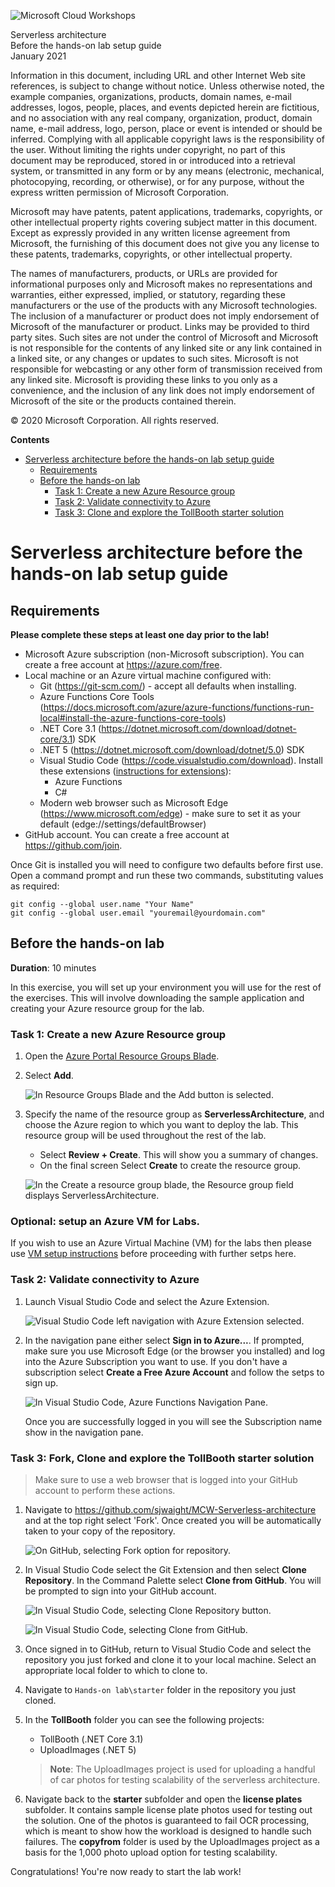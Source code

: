 ![Microsoft Cloud Workshops](https://github.com/Microsoft/MCW-Template-Cloud-Workshop/raw/master/Media/ms-cloud-workshop.png 'Microsoft Cloud Workshops')

<div class="MCWHeader1">
Serverless architecture
</div>

<div class="MCWHeader2">
Before the hands-on lab setup guide
</div>

<div class="MCWHeader3">
January 2021
</div>

Information in this document, including URL and other Internet Web site references, is subject to change without notice. Unless otherwise noted, the example companies, organizations, products, domain names, e-mail addresses, logos, people, places, and events depicted herein are fictitious, and no association with any real company, organization, product, domain name, e-mail address, logo, person, place or event is intended or should be inferred. Complying with all applicable copyright laws is the responsibility of the user. Without limiting the rights under copyright, no part of this document may be reproduced, stored in or introduced into a retrieval system, or transmitted in any form or by any means (electronic, mechanical, photocopying, recording, or otherwise), or for any purpose, without the express written permission of Microsoft Corporation.

Microsoft may have patents, patent applications, trademarks, copyrights, or other intellectual property rights covering subject matter in this document. Except as expressly provided in any written license agreement from Microsoft, the furnishing of this document does not give you any license to these patents, trademarks, copyrights, or other intellectual property.

The names of manufacturers, products, or URLs are provided for informational purposes only and Microsoft makes no representations and warranties, either expressed, implied, or statutory, regarding these manufacturers or the use of the products with any Microsoft technologies. The inclusion of a manufacturer or product does not imply endorsement of Microsoft of the manufacturer or product. Links may be provided to third party sites. Such sites are not under the control of Microsoft and Microsoft is not responsible for the contents of any linked site or any link contained in a linked site, or any changes or updates to such sites. Microsoft is not responsible for webcasting or any other form of transmission received from any linked site. Microsoft is providing these links to you only as a convenience, and the inclusion of any link does not imply endorsement of Microsoft of the site or the products contained therein.

© 2020 Microsoft Corporation. All rights reserved.

**Contents**

- [Serverless architecture before the hands-on lab setup guide](#serverless-architecture-before-the-hands-on-lab-setup-guide)
  - [Requirements](#requirements)
  - [Before the hands-on lab](#before-the-hands-on-lab)
    - [Task 1: Create a new Azure Resource group](#task-1-create-a-new-azure-resource-group)
    - [Task 2: Validate connectivity to Azure](#task-5-validate-connectivity-to-azure)
    - [Task 3: Clone and explore the TollBooth starter solution](#task-6-download-and-explore-the-tollbooth-starter-solution)

# Serverless architecture before the hands-on lab setup guide

## Requirements

**Please complete these steps at least one day prior to the lab!**

- Microsoft Azure subscription (non-Microsoft subscription). You can create a free account at https://azure.com/free.
- Local machine or an Azure virtual machine configured with:
  - Git (https://git-scm.com/) - accept all defaults when installing.
  - Azure Functions Core Tools (https://docs.microsoft.com/azure/azure-functions/functions-run-local#install-the-azure-functions-core-tools)
  - .NET Core 3.1 (https://dotnet.microsoft.com/download/dotnet-core/3.1) SDK
  - .NET 5 (https://dotnet.microsoft.com/download/dotnet/5.0) SDK
  - Visual Studio Code (https://code.visualstudio.com/download). Install these extensions ([instructions for extensions](https://code.visualstudio.com/docs/editor/extension-gallery)):
    - Azure Functions
    - C#
  - Modern web browser such as Microsoft Edge (https://www.microsoft.com/edge) - make sure to set it as your default (edge://settings/defaultBrowser)
- GitHub account. You can create a free account at https://github.com/join.

Once Git is installed you will need to configure two defaults before first use. Open a command prompt and run these two commands, substituting values as required:

```
git config --global user.name "Your Name"
git config --global user.email "youremail@yourdomain.com"
```

## Before the hands-on lab

**Duration**: 10 minutes

In this exercise, you will set up your environment you will use for the rest of the exercises. This will involve downloading the sample application and creating your Azure resource group for the lab.

### Task 1: Create a new Azure Resource group

1. Open the [Azure Portal Resource Groups Blade](https://portal.azure.com/#blade/HubsExtension/BrowseResourceGroups).

2. Select **Add**.

   ![In Resource Groups Blade and the Add button is selected.](images/Setup/image9.png 'Azure Portal Resoure Groups')

3. Specify the name of the resource group as **ServerlessArchitecture**, and choose the Azure region to which you want to deploy the lab. This resource group will be used throughout the rest of the lab.

   - Select **Review + Create**. This will show you a summary of changes. 
   - On the final screen Select **Create** to create the resource group.

   ![In the Create a resource group blade, the Resource group field displays ServerlessArchitecture.](images/Setup/image10a.png 'Resource group blade')

### Optional: setup an Azure VM for Labs.

If you wish to use an Azure Virtual Machine (VM) for the labs then please use [VM setup instructions](Before%20the%20HOL%20-%20Setup%20Azure%20VM.md) before proceeding with further setps here.

### Task 2: Validate connectivity to Azure

1. Launch Visual Studio Code and select the Azure Extension.

   ![Visual Studio Code left navigation with Azure Extension selected.](images/Setup/image14.png 'Visual Studio Code Azure Extension')

2. In the navigation pane either select **Sign in to Azure...**. If prompted, make sure you use Microsoft Edge (or the browser you installed) and log into the Azure Subscription you want to use. If you don't have a subscription select **Create a Free Azure Account** and follow the setps to sign up.

   ![In Visual Studio Code, Azure Functions Navigation Pane.](images/Setup/image15.png 'Azure Functions Navigation Pane')

   Once you are successfully logged in you will see the Subscription name show in the navigation pane.

### Task 3: Fork, Clone and explore the TollBooth starter solution

> Make sure to use a web browser that is logged into your GitHub account to perform these actions.

1. Navigate to https://github.com/sjwaight/MCW-Serverless-architecture and at the top right select 'Fork'. Once created you will be automatically taken to your copy of the repository.

   ![On GitHub, selecting Fork option for repository.](images/Setup/image16.png 'Select the Fork button to create a copy')

3. In Visual Studio Code select the Git Extension and then select **Clone Repository**. In the Command Palette select **Clone from GitHub**. You will be prompted to sign into your GitHub account.

   ![In Visual Studio Code, selecting Clone Repository button.](images/Setup/image17.png 'Selecting Clone Repository button')

   ![In Visual Studio Code, selecting Clone from GitHub.](images/Setup/image18.png 'Select Clone from GitHub')

2. Once signed in to GitHub, return to Visual Studio Code and select the repository you just forked and clone it to your local machine. Select an appropriate local folder to which to clone to.

5. Navigate to `Hands-on lab\starter` folder in the repository you just cloned.

6. In the **TollBooth** folder you can see the following projects:

   - TollBooth (.NET Core 3.1)
   - UploadImages (.NET 5)
   
   > **Note**: The UploadImages project is used for uploading a handful of car photos for testing scalability of the serverless architecture.

7. Navigate back to the **starter** subfolder and open the **license plates** subfolder. It contains sample license plate photos used for testing out the solution. One of the photos is guaranteed to fail OCR processing, which is meant to show how the workload is designed to handle such failures. The **copyfrom** folder is used by the UploadImages project as a basis for the 1,000 photo upload option for testing scalability.

Congratulations! You're now ready to start the lab work!